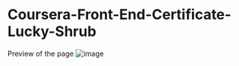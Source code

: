 # Coursera-Front-End-Certificate-Lucky-Shrub

Preview of the page
![image](https://github.com/JChavezSharp/Coursera-Front-End-Certificate-Lucky-Shrub/assets/145109851/fd153fec-835d-420e-b214-22d861afd875)
